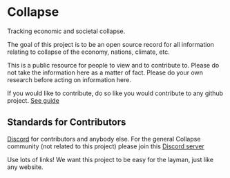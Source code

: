 # Collapse
Tracking economic and societal collapse.

The goal of this project is to be an open source record for all information relating to collapse of the economy, nations, climate, etc.

This is a public resource for people to view and to contribute to.
Please do not take the information here as a matter of fact. Please do your own research before acting on information here.

If you would like to contribute, do so like you would contribute to any github project. [See guide](https://docs.github.com/en/get-started/quickstart/contributing-to-projects)

## Standards for Contributors

[Discord](https://discord.gg/s9dah3hj) for contributors and anybody else.
For the general Collapse community (not related to this project) please join this [Discord server](https://discord.gg/ZsDK8649y5)

Use lots of links! We want this project to be easy for the layman, just like any website.
